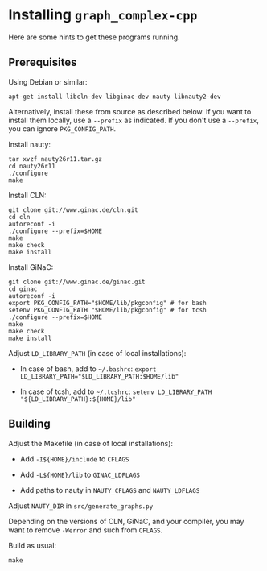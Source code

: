 # Installing `graph_complex-cpp`

Here are some hints to get these programs running.

## Prerequisites

Using Debian or similar:

    apt-get install libcln-dev libginac-dev nauty libnauty2-dev

Alternatively, install these from source as described below.
If you want to install them locally, use a `--prefix` as indicated.
If you don't use a `--prefix`, you can ignore `PKG_CONFIG_PATH`.

Install nauty:

    tar xvzf nauty26r11.tar.gz
    cd nauty26r11
    ./configure
    make 

Install CLN:

    git clone git://www.ginac.de/cln.git
    cd cln
    autoreconf -i
    ./configure --prefix=$HOME
    make
    make check
    make install

Install GiNaC:

    git clone git://www.ginac.de/ginac.git
    cd ginac
    autoreconf -i
    export PKG_CONFIG_PATH="$HOME/lib/pkgconfig" # for bash
    setenv PKG_CONFIG_PATH "$HOME/lib/pkgconfig" # for tcsh
    ./configure --prefix=$HOME
    make
    make check
    make install

Adjust `LD_LIBRARY_PATH` (in case of local installations):

- In case of bash, add to `~/.bashrc`:
  `export LD_LIBRARY_PATH="$LD_LIBRARY_PATH:$HOME/lib"`

- In case of tcsh, add to `~/.tcshrc`:
  `setenv LD_LIBRARY_PATH "${LD_LIBRARY_PATH}:${HOME}/lib"`

## Building

Adjust the Makefile (in case of local installations):

- Add `-I${HOME}/include` to `CFLAGS`

- Add `-L${HOME}/lib` to `GINAC_LDFLAGS`

- Add paths to nauty in `NAUTY_CFLAGS` and `NAUTY_LDFLAGS`

Adjust `NAUTY_DIR` in `src/generate_graphs.py`

Depending on the versions of CLN, GiNaC, and your compiler,
you may want to remove `-Werror` and such from `CFLAGS`.

Build as usual:

    make
